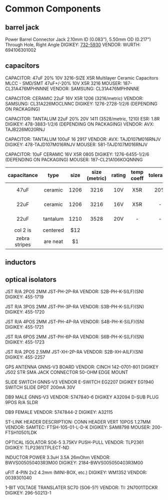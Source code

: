 # Common Components

## barrel jack

Power Barrel Connector Jack 2.10mm ID (0.083"), 5.50mm OD (0.217") Through Hole, Right Angle
DIGIKEY: [732-5930](https://www.digikey.com/en/products/detail/694106301002/732-5930-ND/5047522?itemSeq=364373415)
VENDOR: WURTH: 694106301002

## capacitors

CAPACITOR: 47uF 20% 10V 3216-SIZE X5R
Multilayer Ceramic Capacitors MLCC - SMD/SMT 47uF+/-20% 10V X5R 3216
MOUSER: 187-CL31A476MPHNNNE
VENDOR: SAMSUNG: CL31A476MPHNNNE

CAPACITOR: CERAMIC 22uF 16V X5R 1206 (3216/metric)
VENDOR: SAMSUNG: CL31A226MOCLNNC
DIGIKEY: 1276-2728-1/2/6 (DEPENDING ON PACKAGING)

CAPACITOR: TANTALUM 22uF 20% 20V 1411 (3528/metric, 1210) ESR: 1.8R
DIGIKEY: 478-3883-1/2/6 (DEPENDING ON PACKAGING)
VENDOR: AVX: TAJB226M020RNJ

CAPACITOR: TANTALUM 100uF 16 2917
VENDOR: AVX: TAJD107M016RNJV
DIGIKEY: 478-TAJD107M016RNJV
MOUSER: 581-TAJD107M016RNJV

CAPACITOR: 10uF CERAMIC 16V X5R 0805
DIGIKEY: 1276-6455-1/2/6 (DEPENDING ON PACKAGING)
MOUSER: 187-CL21A106KOQNNNG

| capacitance |  type  |  size  | size (metric) | rating | temp coeff | tolerance | vendor p/n | digikey | mouser |
| :---------: | :----: | :---:  | :-----------: | :----: | :--------: | :-------: | :--------: | :-----: | :----: |
| 47uF | ceramic | 1206 | 3216 | 10V | X5R | 20% | SAMSUNG: CL31A476MPHNNNE | [187-CL31A476MPHNNNE](https://www.digikey.com/en/products/detail/samsung-electro-mechanics/CL31A476MPHNNNE/3888721?s=N4IgTCBcDaIIxgOwDYC0BmADM9IC6AvkA) | | 
| 22uF | ceramic | 1206 | 3216 | 16V | X5R | - | SAMSUNG: CL31A226MOCLNNC | [1276-2728](https://www.digikey.com/en/products/detail/samsung-electro-mechanics/CL31A226MOCLNNC/3888386?s=N4IgTCBcDaIIxgOwDYC0SwA4QF0C%2BQA) | |
| 22uF | tantalum | 1210 | 3528 | 20V | - | - | AVX: TAJB226M020RNJ | [478-3883](https://www.digikey.com/en/products/detail/avx-corporation/TAJB226M020RNJ/1126811?s=N4IgTCBcDaICwHYAcBaAzEpaQF0C%2BQA) | |
| col 2 is      | centered      |   $12 |
| zebra stripes | are neat      |    $1 |



## inductors

## optical isolators


JST R/A 2POS 2MM JST-PH-2P-RA
VENDOR: S2B-PH-K-S(LF)(SN)
DIGIKEY: 455-1719

JST R/A 3POS 2MM JST-PH-3P-RA
VENDOR: S3B-PH-K-S(LF)(SN)
DIGIKEY: 455-1720

JST R/A 4POS 2MM JST-PH-4P-RA
VENDOR: S4B-PH-K-S(LF)(SN)
DIGIKEY: 455-1721

JST R/A 6POS 2MM JST-PH-6P-RA
VENDOR: S6B-PH-K-S(LF)(SN)
DIGIKEY: 455-1723

JST R/A 2POS 2.5MM JST-XH-2P-RA
VENDOR: S2B-XH-A(LF)(SN)
DIGIKEY: 455-2257

GPS ANTENNA GNNS-V3 BOARD
VENDOR: CINCH 142-0701-801
DIGIKEY J502
STR SMA JACK CONNECTOR 50-OHM EDGE MOUNT

SLIDE SWITCH GNNS-V3
VENDOR E-SWITCH EG2207
DIGIKEY EG1940
SWITCH SLIDE DPDT 200mA 30V

DB9 MALE GNNS-V3
VENDOR: 5747840-6
DIGIKEY A32094
D-SUB PLUG 9POS R/A SLDR

DB9 FEMALE
VENDOR: 5747844-2
DIGIKEY: A32115

ST-LINK HEADER
DESCRIPTION: CONN HEADER VERT 10POS 1.27MM
VENDOR: SAMTEC: FTSH-105-01-L-D-K
DIGIKEY: SAM8798
MOUSER: 200-FTSH10501LDK




OPTICAL ISOLATOR
SO6-5 3.75KV PUSH-PULL
VENDOR: TLP2361
DIGIKEY: TLP2361(TPLECT-ND

INDUCTOR POWER 3.3uH 3.5A 26mOhm
VENDOR: BWVS005050403R3M00
DIGIKEY: 2184-BWVS005050403R3M00

uFIT 4-PIN 2x2 4.2mm (MINI-BOX, etc.)
DIGIKEY: WM1352
VENDOR: 0039301040

1-BIT VOLTAGE TRANSLATER SC70 (SO6-5?)
VENDOR: TI: 2N7001TDCKR‎
DIGIKEY: 296-50213-1

